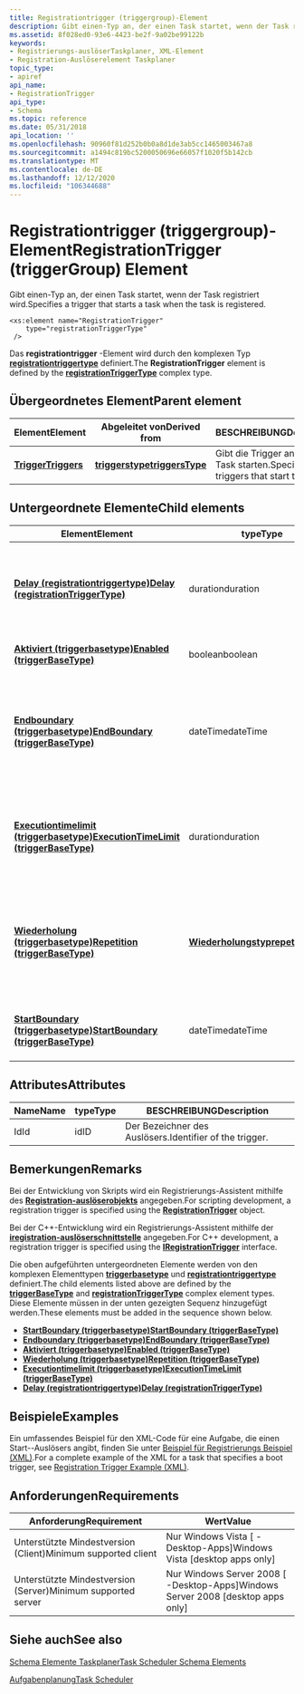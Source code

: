 ```yaml
---
title: Registrationtrigger (triggergroup)-Element
description: Gibt einen-Typ an, der einen Task startet, wenn der Task registriert wird.
ms.assetid: 8f028ed0-93e6-4423-be2f-9a02be99122b
keywords:
- Registrierungs-auslöserTaskplaner, XML-Element
- Registration-Auslöserelement Taskplaner
topic_type:
- apiref
api_name:
- RegistrationTrigger
api_type:
- Schema
ms.topic: reference
ms.date: 05/31/2018
api_location: ''
ms.openlocfilehash: 90960f81d252b0b0a8d1de3ab5cc1465003467a8
ms.sourcegitcommit: a1494c819bc5200050696e66057f1020f5b142cb
ms.translationtype: MT
ms.contentlocale: de-DE
ms.lasthandoff: 12/12/2020
ms.locfileid: "106344688"
---
```

# <a name="registrationtrigger-triggergroup-element"></a><span data-ttu-id="c068d-105">Registrationtrigger (triggergroup)-Element</span><span class="sxs-lookup"><span data-stu-id="c068d-105">RegistrationTrigger (triggerGroup) Element</span></span>

<span data-ttu-id="c068d-106">Gibt einen-Typ an, der einen Task startet, wenn der Task registriert wird.</span><span class="sxs-lookup"><span data-stu-id="c068d-106">Specifies a trigger that starts a task when the task is registered.</span></span>

``` syntax
<xs:element name="RegistrationTrigger"
    type="registrationTriggerType"
 />
```

<span data-ttu-id="c068d-107">Das **registrationtrigger** -Element wird durch den komplexen Typ [**registrationtriggertype**](taskschedulerschema-registrationtriggertype-complextype.md) definiert.</span><span class="sxs-lookup"><span data-stu-id="c068d-107">The **RegistrationTrigger** element is defined by the [**registrationTriggerType**](taskschedulerschema-registrationtriggertype-complextype.md) complex type.</span></span>

## <a name="parent-element"></a><span data-ttu-id="c068d-108">Übergeordnetes Element</span><span class="sxs-lookup"><span data-stu-id="c068d-108">Parent element</span></span>



| <span data-ttu-id="c068d-109">Element</span><span class="sxs-lookup"><span data-stu-id="c068d-109">Element</span></span>                                                           | <span data-ttu-id="c068d-110">Abgeleitet von</span><span class="sxs-lookup"><span data-stu-id="c068d-110">Derived from</span></span>                                                         | <span data-ttu-id="c068d-111">BESCHREIBUNG</span><span class="sxs-lookup"><span data-stu-id="c068d-111">Description</span></span>                                            |
|-------------------------------------------------------------------|----------------------------------------------------------------------|--------------------------------------------------------|
| [<span data-ttu-id="c068d-112">**Trigger**</span><span class="sxs-lookup"><span data-stu-id="c068d-112">**Triggers**</span></span>](taskschedulerschema-triggers-tasktype-element.md) | [<span data-ttu-id="c068d-113">**triggerstype**</span><span class="sxs-lookup"><span data-stu-id="c068d-113">**triggersType**</span></span>](taskschedulerschema-triggerstype-complextype.md) | <span data-ttu-id="c068d-114">Gibt die Trigger an, die den Task starten.</span><span class="sxs-lookup"><span data-stu-id="c068d-114">Specifies the triggers that start the task.</span></span><br/> |



## <a name="child-elements"></a><span data-ttu-id="c068d-115">Untergeordnete Elemente</span><span class="sxs-lookup"><span data-stu-id="c068d-115">Child elements</span></span>



| <span data-ttu-id="c068d-116">Element</span><span class="sxs-lookup"><span data-stu-id="c068d-116">Element</span></span>                                                                                                        | <span data-ttu-id="c068d-117">type</span><span class="sxs-lookup"><span data-stu-id="c068d-117">Type</span></span>                                                                     | <span data-ttu-id="c068d-118">BESCHREIBUNG</span><span class="sxs-lookup"><span data-stu-id="c068d-118">Description</span></span>                                                                                                                        |
|----------------------------------------------------------------------------------------------------------------|--------------------------------------------------------------------------|------------------------------------------------------------------------------------------------------------------------------------|
| [<span data-ttu-id="c068d-119">**Delay (registrationtriggertype)**</span><span class="sxs-lookup"><span data-stu-id="c068d-119">**Delay (registrationTriggerType)**</span></span>](taskschedulerschema-delay-boottriggertype-element.md)                   | <span data-ttu-id="c068d-120">duration</span><span class="sxs-lookup"><span data-stu-id="c068d-120">duration</span></span>                                                                 | <span data-ttu-id="c068d-121">Gibt die Zeitspanne zwischen dem Registrieren der Aufgabe und dem Start der Aufgabe an.</span><span class="sxs-lookup"><span data-stu-id="c068d-121">Specifies the amount of time between when the task is registered and when the task is started.</span></span><br/>                          |
| [<span data-ttu-id="c068d-122">**Aktiviert (triggerbasetype)**</span><span class="sxs-lookup"><span data-stu-id="c068d-122">**Enabled (triggerBaseType)**</span></span>](taskschedulerschema-enabled-triggerbasetype-element.md)                       | <span data-ttu-id="c068d-123">boolean</span><span class="sxs-lookup"><span data-stu-id="c068d-123">boolean</span></span>                                                                  | <span data-ttu-id="c068d-124">Gibt an, dass der-Wert aktiviert ist.</span><span class="sxs-lookup"><span data-stu-id="c068d-124">Specifies that the trigger is enabled.</span></span><br/>                                                                                  |
| [<span data-ttu-id="c068d-125">**Endboundary (triggerbasetype)**</span><span class="sxs-lookup"><span data-stu-id="c068d-125">**EndBoundary (triggerBaseType)**</span></span>](taskschedulerschema-endboundary-triggerbasetype-element.md)               | <span data-ttu-id="c068d-126">dateTime</span><span class="sxs-lookup"><span data-stu-id="c068d-126">dateTime</span></span>                                                                 | <span data-ttu-id="c068d-127">Gibt das Datum und die Uhrzeit der Deaktivierung des Auslösers an.</span><span class="sxs-lookup"><span data-stu-id="c068d-127">Specifies the date and time when the trigger is deactivated.</span></span> <span data-ttu-id="c068d-128">Der-Vorgang kann die Aufgabe nicht starten, nachdem Sie deaktiviert wurde.</span><span class="sxs-lookup"><span data-stu-id="c068d-128">The trigger cannot start the task after it is deactivated.</span></span><br/> |
| [<span data-ttu-id="c068d-129">**Executiontimelimit (triggerbasetype)**</span><span class="sxs-lookup"><span data-stu-id="c068d-129">**ExecutionTimeLimit (triggerBaseType)**</span></span>](taskschedulerschema-executiontimelimit-triggerbasetype-element.md) | <span data-ttu-id="c068d-130">duration</span><span class="sxs-lookup"><span data-stu-id="c068d-130">duration</span></span>                                                                 | <span data-ttu-id="c068d-131">Gibt die maximale Zeitspanne an, in der der Task vom-Vorgang gestartet werden kann.</span><span class="sxs-lookup"><span data-stu-id="c068d-131">Specifies the maximum amount of time in which the task can be started by the trigger.</span></span><br/>                                   |
| [<span data-ttu-id="c068d-132">**Wiederholung (triggerbasetype)**</span><span class="sxs-lookup"><span data-stu-id="c068d-132">**Repetition (triggerBaseType)**</span></span>](taskschedulerschema-repetition-triggerbasetype-element.md)                 | [<span data-ttu-id="c068d-133">**Wiederholungstyp**</span><span class="sxs-lookup"><span data-stu-id="c068d-133">**repetitionType**</span></span>](taskschedulerschema-repetitiontype-complextype.md) | <span data-ttu-id="c068d-134">Gibt an, wie oft die Aufgabe ausgeführt wird und wie lange das Wiederholungsmuster nach dem Start der Aufgabe wiederholt wird.</span><span class="sxs-lookup"><span data-stu-id="c068d-134">Specifies how often the task is run and how long the repetition pattern is repeated after the task is started.</span></span><br/>          |
| [<span data-ttu-id="c068d-135">**StartBoundary (triggerbasetype)**</span><span class="sxs-lookup"><span data-stu-id="c068d-135">**StartBoundary (triggerBaseType)**</span></span>](taskschedulerschema-startboundary-triggerbasetype-element.md)           | <span data-ttu-id="c068d-136">dateTime</span><span class="sxs-lookup"><span data-stu-id="c068d-136">dateTime</span></span>                                                                 | <span data-ttu-id="c068d-137">Gibt das Datum und die Uhrzeit der Aktivierung des Auslösers an.</span><span class="sxs-lookup"><span data-stu-id="c068d-137">Specifies the date and time when the trigger is activated.</span></span><br/>                                                              |



## <a name="attributes"></a><span data-ttu-id="c068d-138">Attributes</span><span class="sxs-lookup"><span data-stu-id="c068d-138">Attributes</span></span>



| <span data-ttu-id="c068d-139">Name</span><span class="sxs-lookup"><span data-stu-id="c068d-139">Name</span></span> | <span data-ttu-id="c068d-140">type</span><span class="sxs-lookup"><span data-stu-id="c068d-140">Type</span></span> | <span data-ttu-id="c068d-141">BESCHREIBUNG</span><span class="sxs-lookup"><span data-stu-id="c068d-141">Description</span></span>                           |
|------|------|---------------------------------------|
| <span data-ttu-id="c068d-142">Id</span><span class="sxs-lookup"><span data-stu-id="c068d-142">Id</span></span>   | <span data-ttu-id="c068d-143">id</span><span class="sxs-lookup"><span data-stu-id="c068d-143">ID</span></span>   | <span data-ttu-id="c068d-144">Der Bezeichner des Auslösers.</span><span class="sxs-lookup"><span data-stu-id="c068d-144">Identifier of the trigger.</span></span><br/> |



## <a name="remarks"></a><span data-ttu-id="c068d-145">Bemerkungen</span><span class="sxs-lookup"><span data-stu-id="c068d-145">Remarks</span></span>

<span data-ttu-id="c068d-146">Bei der Entwicklung von Skripts wird ein Registrierungs-Assistent mithilfe des [**Registration-auslöserobjekts**](registrationtrigger.md) angegeben.</span><span class="sxs-lookup"><span data-stu-id="c068d-146">For scripting development, a registration trigger is specified using the [**RegistrationTrigger**](registrationtrigger.md) object.</span></span>

<span data-ttu-id="c068d-147">Bei der C++-Entwicklung wird ein Registrierungs-Assistent mithilfe der [**iregistration-auslöserschnittstelle**](/windows/desktop/api/taskschd/nn-taskschd-iregistrationtrigger) angegeben.</span><span class="sxs-lookup"><span data-stu-id="c068d-147">For C++ development, a registration trigger is specified using the [**IRegistrationTrigger**](/windows/desktop/api/taskschd/nn-taskschd-iregistrationtrigger) interface.</span></span>

<span data-ttu-id="c068d-148">Die oben aufgeführten untergeordneten Elemente werden von den komplexen Elementtypen [**triggerbasetype**](taskschedulerschema-triggerbasetype-complextype.md) und [**registrationtriggertype**](taskschedulerschema-registrationtriggertype-complextype.md) definiert.</span><span class="sxs-lookup"><span data-stu-id="c068d-148">The child elements listed above are defined by the [**triggerBaseType**](taskschedulerschema-triggerbasetype-complextype.md) and [**registrationTriggerType**](taskschedulerschema-registrationtriggertype-complextype.md) complex element types.</span></span> <span data-ttu-id="c068d-149">Diese Elemente müssen in der unten gezeigten Sequenz hinzugefügt werden.</span><span class="sxs-lookup"><span data-stu-id="c068d-149">These elements must be added in the sequence shown below.</span></span>

-   [<span data-ttu-id="c068d-150">**StartBoundary (triggerbasetype)**</span><span class="sxs-lookup"><span data-stu-id="c068d-150">**StartBoundary (triggerBaseType)**</span></span>](taskschedulerschema-startboundary-triggerbasetype-element.md)
-   [<span data-ttu-id="c068d-151">**Endboundary (triggerbasetype)**</span><span class="sxs-lookup"><span data-stu-id="c068d-151">**EndBoundary (triggerBaseType)**</span></span>](taskschedulerschema-endboundary-triggerbasetype-element.md)
-   [<span data-ttu-id="c068d-152">**Aktiviert (triggerbasetype)**</span><span class="sxs-lookup"><span data-stu-id="c068d-152">**Enabled (triggerBaseType)**</span></span>](taskschedulerschema-enabled-triggerbasetype-element.md)
-   [<span data-ttu-id="c068d-153">**Wiederholung (triggerbasetype)**</span><span class="sxs-lookup"><span data-stu-id="c068d-153">**Repetition (triggerBaseType)**</span></span>](taskschedulerschema-repetition-triggerbasetype-element.md)
-   [<span data-ttu-id="c068d-154">**Executiontimelimit (triggerbasetype)**</span><span class="sxs-lookup"><span data-stu-id="c068d-154">**ExecutionTimeLimit (triggerBaseType)**</span></span>](taskschedulerschema-executiontimelimit-triggerbasetype-element.md)
-   [<span data-ttu-id="c068d-155">**Delay (registrationtriggertype)**</span><span class="sxs-lookup"><span data-stu-id="c068d-155">**Delay (registrationTriggerType)**</span></span>](taskschedulerschema-delay-boottriggertype-element.md)

## <a name="examples"></a><span data-ttu-id="c068d-156">Beispiele</span><span class="sxs-lookup"><span data-stu-id="c068d-156">Examples</span></span>

<span data-ttu-id="c068d-157">Ein umfassendes Beispiel für den XML-Code für eine Aufgabe, die einen Start--Auslösers angibt, finden Sie unter [Beispiel für Registrierungs Beispiel (XML)](registration-trigger-example--xml-.md).</span><span class="sxs-lookup"><span data-stu-id="c068d-157">For a complete example of the XML for a task that specifies a boot trigger, see [Registration Trigger Example (XML)](registration-trigger-example--xml-.md).</span></span>

## <a name="requirements"></a><span data-ttu-id="c068d-158">Anforderungen</span><span class="sxs-lookup"><span data-stu-id="c068d-158">Requirements</span></span>



| <span data-ttu-id="c068d-159">Anforderung</span><span class="sxs-lookup"><span data-stu-id="c068d-159">Requirement</span></span> | <span data-ttu-id="c068d-160">Wert</span><span class="sxs-lookup"><span data-stu-id="c068d-160">Value</span></span> |
|-------------------------------------|------------------------------------------------------|
| <span data-ttu-id="c068d-161">Unterstützte Mindestversion (Client)</span><span class="sxs-lookup"><span data-stu-id="c068d-161">Minimum supported client</span></span><br/> | <span data-ttu-id="c068d-162">Nur Windows Vista \[ -Desktop-Apps\]</span><span class="sxs-lookup"><span data-stu-id="c068d-162">Windows Vista \[desktop apps only\]</span></span><br/>       |
| <span data-ttu-id="c068d-163">Unterstützte Mindestversion (Server)</span><span class="sxs-lookup"><span data-stu-id="c068d-163">Minimum supported server</span></span><br/> | <span data-ttu-id="c068d-164">Nur Windows Server 2008 \[ -Desktop-Apps\]</span><span class="sxs-lookup"><span data-stu-id="c068d-164">Windows Server 2008 \[desktop apps only\]</span></span><br/> |



## <a name="see-also"></a><span data-ttu-id="c068d-165">Siehe auch</span><span class="sxs-lookup"><span data-stu-id="c068d-165">See also</span></span>

<dl> <dt>

[<span data-ttu-id="c068d-166">Schema Elemente Taskplaner</span><span class="sxs-lookup"><span data-stu-id="c068d-166">Task Scheduler Schema Elements</span></span>](task-scheduler-schema-elements.md)
</dt> <dt>

[<span data-ttu-id="c068d-167">Aufgabenplanung</span><span class="sxs-lookup"><span data-stu-id="c068d-167">Task Scheduler</span></span>](task-scheduler-start-page.md)
</dt> </dl>

 

 





